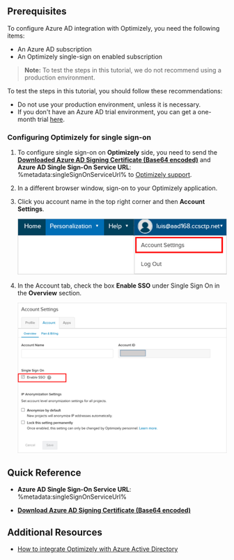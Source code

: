 ## Prerequisites

To configure Azure AD integration with Optimizely, you need the following items:

- An Azure AD subscription
- An Optimizely single-sign on enabled subscription

> **Note:**
> To test the steps in this tutorial, we do not recommend using a production environment.

To test the steps in this tutorial, you should follow these recommendations:

- Do not use your production environment, unless it is necessary.
- If you don't have an Azure AD trial environment, you can get a one-month trial [here](https://azure.microsoft.com/pricing/free-trial/).

### Configuring Optimizely for single sign-on

1. To configure single sign-on on **Optimizely** side, you need to send the **[Downloaded Azure AD Signing Certificate (Base64 encoded)](%metadata:certificateDownloadBase64Url%)** and **Azure AD Single Sign-On Service URL**: %metadata:singleSignOnServiceUrl% to [Optimizely support](https://www.optimizely.com/contact).

2. In a different browser window, sign-on to your Optimizely application.

3. Click you account name in the top right corner and then **Account Settings**.
   
    ![Azure AD Single Sign-On](./media/tutorial_optimizely_09.png)

4. In the Account tab, check the box **Enable SSO** under Single Sign On in the **Overview** section.
   
    ![Azure AD Single Sign-On](./media/tutorial_optimizely_10.png)

## Quick Reference

* **Azure AD Single Sign-On Service URL**: %metadata:singleSignOnServiceUrl%

* **[Download Azure AD Signing Certificate (Base64 encoded)](%metadata:certificateDownloadBase64Url%)**


## Additional Resources

* [How to integrate Optimizely with Azure Active Directory](active-directory-saas-optimizely-tutorial.md)
